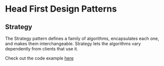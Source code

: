 # Head First Design Patterns

## Strategy

The Strategy pattern defines a family of algorithms, encapsulates each one, and makes them interchangeable. Strategy lets the algorithms vary dependently from clients that use it.

Check out the code example [here](https://github.com/cristiangz14/head-first-design-patterns/tree/master/src/main/java/strategy)